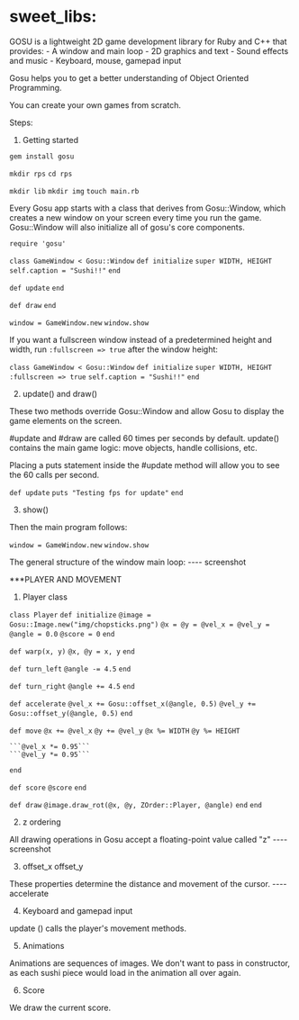 # sweet_libs:

GOSU is a lightweight 2D game development library for Ruby and C++ that provides:
    - A window and main loop 
    - 2D graphics and text
    - Sound effects and music
    - Keyboard, mouse, gamepad input

Gosu helps you to get a better understanding of Object Oriented Programming. 

You can create your own games from scratch.

Steps:


1. Getting started

```gem install gosu```

```mkdir rps```
```cd rps``` 

```mkdir lib```
```mkdir img```
```touch main.rb```

Every Gosu app starts with a class that derives from Gosu::Window, which creates a new window on your screen every time you run the game. Gosu::Window will also initialize all of gosu's core components.


```require 'gosu'```

```class GameWindow < Gosu::Window```
```def initialize```
```super WIDTH, HEIGHT```
```self.caption = "Sushi!!"```
```end```


```def update```
```end```


```def draw```
```end```

```window = GameWindow.new```
```window.show```


If you want a fullscreen window instead of a predetermined height and width, run 
```:fullscreen => true``` after the window height:

```class GameWindow < Gosu::Window```
```def initialize```
```super WIDTH, HEIGHT```
``` :fullscreen => true```
```self.caption = "Sushi!!"```
```end```


2. update() and draw()

These two methods override Gosu::Window and allow Gosu to display the game elements on the screen.

#update and #draw are called 60 times per seconds by default.
update() contains the main game logic: move objects, handle collisions, etc.

Placing a puts statement inside the #update method will allow you to see the 60 calls per second.

```def update```
```puts "Testing fps for update"```
```end```



3. show()

Then the main program follows:

```window = GameWindow.new```
```window.show```


The general structure of the window main loop:
---- screenshot



***PLAYER AND MOVEMENT

1. Player class 

```class Player```
    ```def initialize```
    ```@image = Gosu::Image.new("img/chopsticks.png")```
    ```@x = @y = @vel_x = @vel_y = @angle = 0.0```
    ```@score = 0```
```end```

```def warp(x, y)```
    ```@x, @y = x, y```
```end```

```def turn_left```
    ```@angle -= 4.5```
```end```

```def turn_right```
    ```@angle += 4.5```
```end```

```def accelerate```
    ```@vel_x += Gosu::offset_x(@angle, 0.5)```
    ```@vel_y += Gosu::offset_y(@angle, 0.5)```
```end```

```def move```
    ```@x += @vel_x```
    ```@y += @vel_y```
    ```@x %= WIDTH```
    ```@y %= HEIGHT```

    ```@vel_x *= 0.95```
    ```@vel_y *= 0.95```
```end```

```def score```
    ```@score```
```end```

```def draw```
    ```@image.draw_rot(@x, @y, ZOrder::Player, @angle)```
```end```
```end```


2. z ordering

All drawing operations in Gosu accept a floating-point value called "z"
---- screenshot



3.  offset_x 
    offset_y

These properties determine the distance and movement of the cursor.
---- accelerate 



4. Keyboard and gamepad input

update () calls the player's movement methods.



5. Animations

Animations are sequences of images. We don't want to pass in constructor, as each sushi piece would load in the animation all over again.


6. Score

We draw the current score.

 






